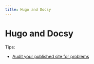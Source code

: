 ```yaml
---
title: Hugo and Docsy
---
```


# Hugo and Docsy

Tips:

- [Audit your published site for problems][]

[Audit your published site for problems]:
  https://discourse.gohugo.io/t/audit-your-published-site-for-problems/35184
